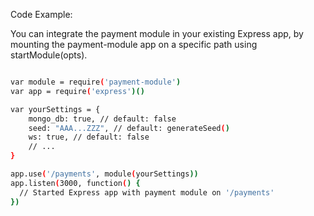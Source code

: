 Code Example:

You can integrate the payment module in your existing Express app, by mounting the payment-module app on a specific path using startModule(opts).

```bash

var module = require('payment-module')
var app = require('express')()

var yourSettings = {
    mongo_db: true, // default: false
    seed: "AAA...ZZZ", // default: generateSeed()
    ws: true, // default: false
    // ...
}

app.use('/payments', module(yourSettings))
app.listen(3000, function() {
  // Started Express app with payment module on '/payments'
})

```

